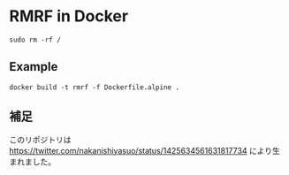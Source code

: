 RMRF in Docker
============================================================

`sudo rm -rf /`

## Example

```
docker build -t rmrf -f Dockerfile.alpine .
```

## 補足

このリポジトリは https://twitter.com/nakanishiyasuo/status/1425634561631817734 により生まれました。
